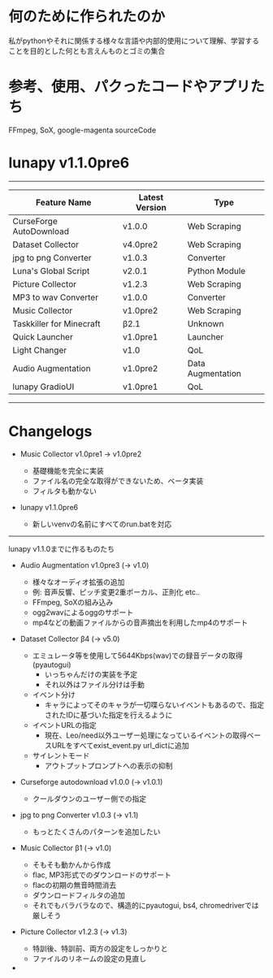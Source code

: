 # 何のために作られたのか

私がpythonやそれに関係する様々な言語や内部的使用について理解、学習することを目的とした何とも言えんものとゴミの集合

# 参考、使用、パクったコードやアプリたち
FFmpeg, SoX, google-magenta sourceCode


# lunapy v1.1.0pre6

-----------
| Feature Name | Latest Version | Type |
|---|---|---|
| CurseForge AutoDownload | v1.0.0 | Web Scraping |
| Dataset Collector | v4.0pre2 | Web Scraping |
| jpg to png Converter | v1.0.3 | Converter |
| Luna's Global Script | v2.0.1 | Python Module |
| Picture Collector | v1.2.3 | Web Scraping |
| MP3 to wav Converter | v1.0.0 | Converter |
| Music Collector | v1.0pre2 | Web  Scraping |
| Taskkiller for Minecraft | β2.1 | Unknown |
| Quick Launcher | v1.0pre1 | Launcher |
| Light Changer | v1.0 | QoL |
| Audio Augmentation | v1.0pre2 | Data Augmentation |
| lunapy GradioUI | v1.0pre1 | QoL |

-----------

# Changelogs

- Music Collector v1.0pre1 -> v1.0pre2
  - 基礎機能を完全に実装
  - ファイル名の完全な取得ができないため、ベータ実装
  - フィルタも動かない

- lunapy v1.1.0pre6
  - 新しいvenvの名前にすべてのrun.batを対応

-----------

lunapy v1.1.0までに作るものたち

- Audio Augmentation v1.0pre3 (-> v1.0)
  - 様々なオーディオ拡張の追加
  - 例: 音声反響、ピッチ変更2重ボーカル、正則化 etc..
  - FFmpeg, SoXの組み込み
  - ogg2wavによるoggのサポート
  - mp4などの動画ファイルからの音声摘出を利用したmp4のサポート

- Dataset Collector β4 (-> v5.0)
  - エミュレータ等を使用して5644Kbps(wav)での録音データの取得 (pyautogui)
    - いっちゃんだけの実装を予定
    - それ以外はファイル分けは手動
  - イベント分け
    - キャラによってそのキャラが一切喋らないイベントもあるので、指定されたIDに基づいた指定を行えるように
  - イベントURLの指定
    - 現在、Leo/need以外ユーザー処理になっているイベントの取得ベースURLをすべてexist_event.py url_dictに追加
  - サイレントモード
    - アウトプットプロンプトへの表示の抑制

- Curseforge autodownload v1.0.0 (-> v1.0.1)
  - クールダウンのユーザー側での指定

- jpg to png Converter v1.0.3 (-> v1.1)
  - もっとたくさんのパターンを追加したい

- Music Collector β1 (-> v1.0)
  - そもそも動かんから作成
  - flac, MP3形式でのダウンロードのサポート
  - flacの初期の無音時間消去
  - ダウンロードフィルタの追加
  - それでもバラバラなので、構造的にpyautogui, bs4, chromedriverでは厳しそう

- Picture Collector v1.2.3 (-> v1.3)
  - 特訓後、特訓前、両方の設定をしっかりと
  - ファイルのリネームの設定の見直し

- 

